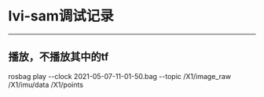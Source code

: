 # lvi-sam调试记录
---
## 播放，不播放其中的tf

rosbag play --clock 2021-05-07-11-01-50.bag --topic /X1/image_raw /X1/imu/data /X1/points